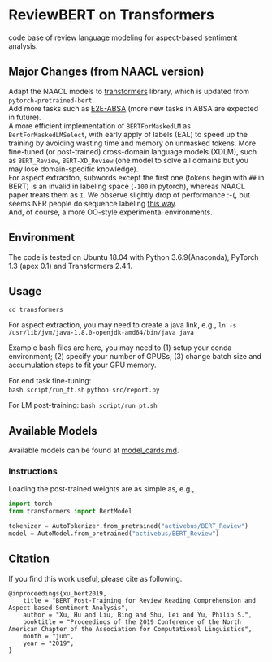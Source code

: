 # ReviewBERT on Transformers

code base of review language modeling for aspect-based sentiment analysis.

## Major Changes (from NAACL version)
Adapt the NAACL models to [transformers](https://huggingface.co/transformers/) library, which is updated from `pytorch-pretrained-bert`.  
Add more tasks such as [E2E-ABSA](https://github.com/lixin4ever/E2E-TBSA) (more new tasks in ABSA are expected in future).  
A more efficient implementation of `BERTForMaskedLM` as `BertForMaskedLMSelect`, with early apply of labels (EAL) to speed up the training by avoiding wasting time and memory on unmasked tokens.
More fine-tuned (or post-trained) cross-domain language models (XDLM), such as `BERT_Review`, `BERT-XD_Review` (one model to solve all domains but you may lose domain-specific knowledge).  
For aspect extraciton, subwords except the first one (tokens begin with `##` in BERT) is an invalid in labeling space (`-100` in pytorch), whereas NAACL paper treats them as `I`. We observe slightly drop of performance :-(, but seems NER people do sequence labeling [this way](https://github.com/huggingface/transformers/tree/master/examples/ner).  
And, of course, a more OO-style experimental environments.  

## Environment
The code is tested on Ubuntu 18.04 with Python 3.6.9(Anaconda), PyTorch 1.3 (apex 0.1) and Transformers 2.4.1.


## Usage

```cd transformers```  

For aspect extraction, you may need to create a java link, e.g., `ln -s /usr/lib/jvm/java-1.8.0-openjdk-amd64/bin/java java`

Example bash files are here, you may need to (1) setup your conda environment; (2) specify your number of GPUSs; (3) change batch size and accumulation steps to fit your GPU memory.  

For end task fine-tuning:  
```bash script/run_ft.sh```
```python src/report.py```

For LM post-training:
```bash script/run_pt.sh```

## Available Models

Available models can be found at [model_cards.md](model_cards.md).

### Instructions
Loading the post-trained weights are as simple as, e.g., 

```python
import torch
from transformers import BertModel

tokenizer = AutoTokenizer.from_pretrained("activebus/BERT_Review")
model = AutoModel.from_pretrained("activebus/BERT_Review")

```

## Citation
If you find this work useful, please cite as following.
```
@inproceedings{xu_bert2019,
    title = "BERT Post-Training for Review Reading Comprehension and Aspect-based Sentiment Analysis",
    author = "Xu, Hu and Liu, Bing and Shu, Lei and Yu, Philip S.",
    booktitle = "Proceedings of the 2019 Conference of the North American Chapter of the Association for Computational Linguistics",
    month = "jun",
    year = "2019",
}
```